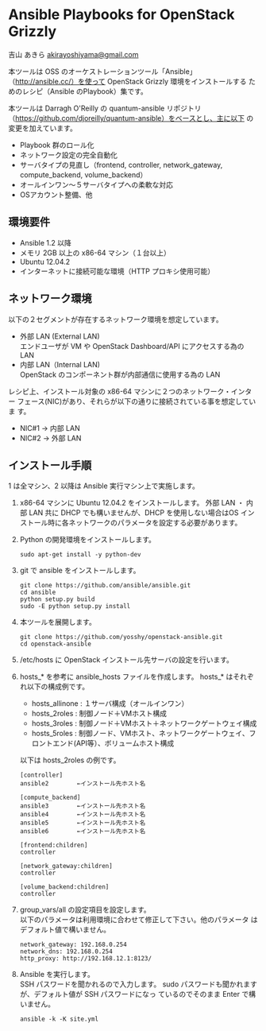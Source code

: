 Ansible Playbooks for OpenStack Grizzly
=======================================

吉山 あきら <akirayoshiyama@gmail.com>

本ツールは OSS のオーケストレーションツール「Ansible」
（http://ansible.cc/）を使って OpenStack Grizzly 環境をインストールする
ためのレシピ（Ansible のPlaybook）集です。

本ツールは Darragh O'Reilly の quantum-ansible リポジトリ
（https://github.com/djoreilly/quantum-ansible）をベースとし、主に以下
の変更を加えています。

 * Playbook 群のロール化
 * ネットワーク設定の完全自動化
 * サーバタイプの見直し（frontend, controller, network_gateway,
   compute_backend, volume_backend）
 * オールインワン～５サーバタイプへの柔軟な対応
 * OSアカウント整備、他

環境要件
--------

 * Ansible 1.2 以降
 * メモリ 2GB 以上の x86-64 マシン（１台以上）
 * Ubuntu 12.04.2
 * インターネットに接続可能な環境（HTTP プロキシ使用可能）

ネットワーク環境
----------------

以下の２セグメントが存在するネットワーク環境を想定しています。

 * 外部 LAN (External LAN)  
   エンドユーザが VM や OpenStack Dashboard/API にアクセスする為の LAN
 * 内部 LAN（Internal LAN)  
   OpenStack のコンポーネント群が内部通信に使用する為の LAN

レシピ上、インストール対象の x86-64 マシンに２つのネットワーク・インター
フェース(NIC)があり、それらが以下の通りに接続されている事を想定していま
す。

 * NIC#1 → 内部 LAN
 * NIC#2 → 外部 LAN

インストール手順
----------------

1 は全マシン、2 以降は Ansible 実行マシン上で実施します。

 1. x86-64 マシンに Ubuntu 12.04.2 をインストールします。  外部 LAN ・
    内部 LAN 共に DHCP でも構いませんが、DHCP を使用しない場合はOS イン
    ストール時に各ネットワークのパラメータを設定する必要があります。
 2. Python の開発環境をインストールします。

     ```
     sudo apt-get install -y python-dev
     ```

 3. git で ansible をインストールします。

     ```
     git clone https://github.com/ansible/ansible.git
     cd ansible
     python setup.py build
     sudo -E python setup.py install
     ```

 4. 本ツールを展開します。

     ```
     git clone https://github.com/yosshy/openstack-ansible.git
     cd openstack-ansible
     ```

 5. /etc/hosts に OpenStack インストール先サーバの設定を行います。
 6. hosts_* を参考に ansible_hosts ファイルを作成します。
    hosts_* はそれぞれ以下の構成例です。
    * hosts_allinone : １サーバ構成（オールインワン）
    * hosts_2roles : 制御ノード＋VMホスト構成
    * hosts_3roles : 制御ノード＋VMホスト＋ネットワークゲートウェイ構成
    * hosts_5roles : 制御ノード、VMホスト、ネットワークゲートウェイ、フ
      ロントエンド(API等）、ボリュームホスト構成

    以下は hosts_2roles の例です。
     ```
     [controller]
     ansible2        ←インストール先ホスト名

     [compute_backend]
     ansible3        ←インストール先ホスト名
     ansible4        ←インストール先ホスト名
     ansible5        ←インストール先ホスト名
     ansible6        ←インストール先ホスト名

     [frontend:children]
     controller

     [network_gateway:children]
     controller

     [volume_backend:children]
     controller
     ```
 7. group_vars/all の設定項目を設定します。  
    以下のパラメータは利用環境に合わせて修正して下さい。他のパラメータ
    はデフォルト値で構いません。

     ```
     network_gateway: 192.168.0.254
     network_dns: 192.168.0.254
     http_proxy: http://192.168.12.1:8123/
     ```

 8. Ansible を実行します。  
    SSH パスワードを聞かれるので入力します。
    sudo パスワードも聞かれますが、デフォルト値が SSH パスワードになっ
    ているのでそのまま Enter で構いません。

     ```
     ansible -k -K site.yml
     ```

